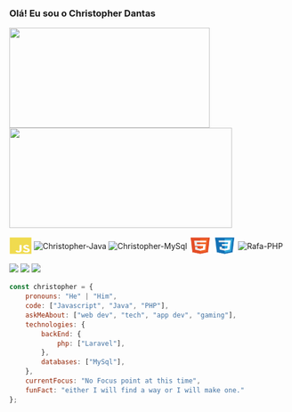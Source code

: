 ### Olá! Eu sou o Christopher Dantas 

<div style="display:inline_block">
<a href="https://github.com/christopherdantas/github-readme-stats">
  <img height=180 width = 360 align="center" src="https://github-readme-stats.vercel.app/api?username=christopherdantas&theme=tokyonight"/>
</a>
<a href="https://github.com/christopherdantas/convoychat">
  <img height=180 width = 400 align="center" src="https://github-readme-stats.vercel.app/api/top-langs?username=christopherdantas&theme=tokyonight&layout=compact&langs_count=8&card_width="360"/>
</a>
</div>
<br>
<div style="display: inline_block">
  <img align="center" alt="Christopher-JavaScript" height="30" width="40" src="https://raw.githubusercontent.com/devicons/devicon/master/icons/javascript/javascript-plain.svg">
  <img align="center" alt="Christopher-Java" height="30" width="40" src="https://cdn.jsdelivr.net/gh/devicons/devicon@latest/icons/java/java-original-wordmark.svg">
  <img align="center" alt="Christopher-MySql" height="30" width="40" src="https://cdn.jsdelivr.net/gh/devicons/devicon@latest/icons/mysql/mysql-original-wordmark.svg">
  <img align="center" alt="Rafa-HTML" height="30" width="40" src="https://raw.githubusercontent.com/devicons/devicon/master/icons/html5/html5-original.svg">
  <img align="center" alt="Rafa-CSS" height="30" width="40" src="https://raw.githubusercontent.com/devicons/devicon/master/icons/css3/css3-original.svg">
  <img align="center" alt="Rafa-PHP" height="30" width="40" src="https://cdn.jsdelivr.net/gh/devicons/devicon@latest/icons/php/php-original.svg">
</div>
<br>
<div> 
  <a href="https://www.instagram.com/christopher__dantas" target="_blank"><img src="https://img.shields.io/badge/-Instagram-%23E4405F?style=for-the-badge&logo=instagram&logoColor=white" target="_blank"></a>
  <a href = "mailto:christopher.dantas@outlook.com.br"><img src="https://img.shields.io/badge/-Gmail-%23333?style=for-the-badge&logo=gmail&logoColor=white" target="_blank"></a>
  <a href="https://www.linkedin.com/in/christopher-dantas-b86139181/" target="_blank"><img src="https://img.shields.io/badge/-LinkedIn-%230077B5?style=for-the-badge&logo=linkedin&logoColor=white" target="_blank"></a> 

```javascript
const christopher = {
    pronouns: "He" | "Him",
    code: ["Javascript", "Java", "PHP"],
    askMeAbout: ["web dev", "tech", "app dev", "gaming"],
    technologies: {
        backEnd: {
            php: ["Laravel"],
        },
        databases: ["MySql"],
    },
    currentFocus: "No Focus point at this time",
    funFact: "either I will find a way or I will make one."
};
```
